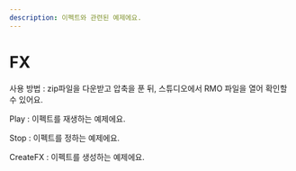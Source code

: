 ```yaml
---
description: 이펙트와 관련된 예제에요.
---
```


# FX

사용 방법 : zip파일을 다운받고 압축을 푼 뒤, 스튜디오에서 RMO 파일을 열어 확인할 수 있어요.



Play : 이펙트를 재생하는 예제에요. 

Stop : 이펙트를 정하는 예제에요. 

CreateFX : 이펙트를 생성하는 예제에요. 

